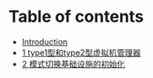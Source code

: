 # Table of contents

* [Introduction](README.md)
* [1 type1型和type2型虚拟机管理器](1-type1-xing-he-type2-xu-ni-ji-guan-li-qi.md)
* [2 模式切换基础设施的初始化](2-mo-shi-qie-huan-ji-chu-she-shi-de-chu-shi-hua.md)
